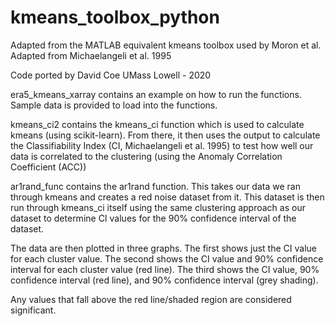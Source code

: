 # kmeans_toolbox_python

Adapted from the MATLAB equivalent kmeans toolbox used by Moron et al. Adapted from Michaelangeli et al. 1995

Code ported by David Coe
UMass Lowell - 2020

era5_kmeans_xarray contains an example on how to run the functions. Sample data is provided to load into the functions.

kmeans_ci2 contains the kmeans_ci function which is used to calculate kmeans (using scikit-learn). From there, it then uses the output to calculate the Classifiability Index (CI, Michaelangeli et al. 1995) to test how well our data is correlated to the clustering (using the Anomaly Correlation Coefficient (ACC))

ar1rand_func contains the ar1rand function. This takes our data we ran through kmeans and creates a red noise dataset from it. This dataset is then run through kmeans_ci itself using the same clustering approach as our dataset to determine CI values for the 90% confidence interval of the dataset.

The data are then plotted in three graphs. The first shows just the CI value for each cluster value. The second shows the CI value and 90% confidence interval for each cluster value (red line). The third shows the CI value, 90% confidence interval (red line), and 90% confidence interval (grey shading).

Any values that fall above the red line/shaded region are considered significant.
